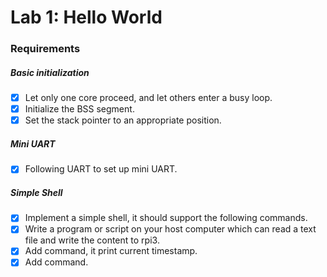 # Lab 1: Hello World
### Requirements

##### Basic initialization
- [x] Let only one core proceed, and let others enter a busy loop.
- [x] Initialize the BSS segment.
- [x] Set the stack pointer to an appropriate position.

##### Mini UART
- [x] Following UART to set up mini UART.

##### Simple Shell
- [x] Implement a simple shell, it should support the following commands.
- [x] Write a program or script on your host computer which can read a text file and write the content to rpi3.
- [x] Add <timestamp> command, it print current timestamp.
- [x] Add <reboot> command.
